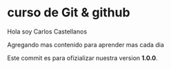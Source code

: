 # curso de Git & github

Hola soy Carlos Castellanos

Agregando mas contenido para aprender mas cada dia

Este commit es para ofizializar nuestra version **1.0.0**. 